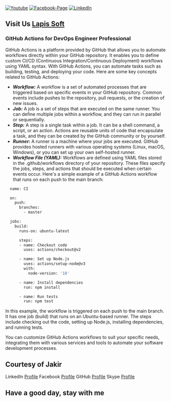 [![Youtube][youtube-shield]][youtube-url]
[![Facebook-Page][facebook-shield]][facebook-url]
[![LinkedIn][linkedin-shield]][linkedin-url]

## Visit Us [Lapis Soft](http://www.lapissoft.com)

### GitHub Actions for DevOps Engineer Professional

GitHub Actions is a platform provided by GitHub that allows you to automate workflows directly within your GitHub repository. It enables you to define custom CI/CD (Continuous Integration/Continuous Deployment) workflows using YAML syntax. With GitHub Actions, you can automate tasks such as building, testing, and deploying your code. Here are some key concepts related to GitHub Actions:

- ***Workflow:*** A workflow is a set of automated processes that are triggered based on specific events in your GitHub repository. Common events include pushes to the repository, pull requests, or the creation of new issues.
- ***Job:*** A job is a set of steps that are executed on the same runner. You can define multiple jobs within a workflow, and they can run in parallel or sequentially.
- ***Step:*** A step is a single task within a job. It can be a shell command, a script, or an action. Actions are reusable units of code that encapsulate a task, and they can be created by the GitHub community or by yourself.
- ***Runner:*** A runner is a machine where your jobs are executed. GitHub provides hosted runners with various operating systems (Linux, macOS, Windows), or you can set up your own self-hosted runner.
- ***Workflow File (YAML):*** Workflows are defined using YAML files stored in the .github/workflows directory of your repository. These files specify the jobs, steps, and actions that should be executed when certain events occur.
Here's a simple example of a GitHub Actions workflow that runs on each push to the main branch:
```bash
  name: CI

  on:
    push:
      branches:
        - master

  jobs:
    build:
      runs-on: ubuntu-latest

      steps:
      - name: Checkout code
        uses: actions/checkout@v2

      - name: Set up Node.js
        uses: actions/setup-node@v3
        with:
          node-version: '18'

      - name: Install dependencies
        run: npm install

      - name: Run tests
        run: npm test
```
In this example, the workflow is triggered on each push to the main branch. It has one job (build) that runs on an Ubuntu-based runner. The steps include checking out the code, setting up Node.js, installing dependencies, and running tests.

You can customize GitHub Actions workflows to suit your specific needs, integrating them with various services and tools to automate your software development processes.

## Courtesy of Jakir

LinkedIn [Profile](https://www.linkedin.com/in/jakir-ruet/)
Facebook [Profile](https://www.facebook.com/jakir.ruet)
GitHub [Profile](https://github.com/jakir-ruet)
Skype [Profile](https://web.skype.com/?openPstnPage=true)

## Have a good day, stay with me

[youtube-shield]: https://img.shields.io/badge/-Youtube-black.svg?style=flat-square&logo=youtube&color=blue&logoColor=red
[youtube-url]: https://www.youtube.com/@LapisSoft/featured
[facebook-shield]: https://img.shields.io/badge/-Facebook-black.svg?style=flat-square&logo=facebook&color=pink&logoColor=blue
[facebook-url]: https://www.facebook.com/GoLapisSoft/
[linkedin-shield]: https://img.shields.io/badge/-LinkedIn-black.svg?style=flat-square&logo=linkedin&colorB=red
[linkedin-url]: https://www.linkedin.com/company/lapis-soft/


